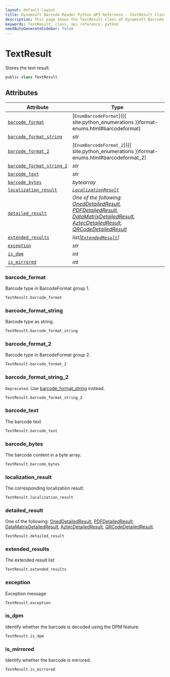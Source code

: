 ```yaml
---
layout: default-layout
title: Dynamsoft Barcode Reader Python API Reference - TextResult Class
description: This page shows the TextResult Class of Dynamsoft Barcode Reader for Python SDK.
keywords: TextResult, class, api reference, python
needAutoGenerateSidebar: false
---
```



# TextResult
Stores the text result.

```python
public class TextResult
```  
  

## Attributes
  
| Attribute | Type |
|---------- | ---- |
| [`barcode_format`](#barcode_format) | [`EnumBarcodeFormat`]({{ site.python_enumerations }}format-enums.html#barcodeformat) |
| [`barcode_format_string`](#barcode_format_string) | *str* |
| [`barcode_format_2`](#barcode_format_2) | [`EnumBarcodeFormat_2`]({{ site.python_enumerations }}format-enums.html#barcodeformat_2) |
| [`barcode_format_string_2`](#barcode_format_string_2) | *str* |
| [`barcode_text`](#barcode_text) | *str* |
| [`barcode_bytes`](#barcode_bytes) | *bytearray* |
| [`localization_result`](#localization_result) | *[`LocalizationResult`](LocalizationResult.md)* |
| [`detailed_result`](#detailed_result) | *One of the following: [OnedDetailedResult](OnedDetailedResult.md), [PDFDetailedResult](PDFDetailedResult.md), [DataMatrixDetailedResult](DataMatrixDetailedResult.md), [AztecDetailedResult](AztecDetailedResult.md), [QRCodeDetailedResult](QRCodeDetailedResult.md)* |
| [`extended_results`](#extended_results) | *list[[`ExtendedResult`](ExtendedResult.md)]* |
| [`exception`](#exception) | *str* |
| [`is_dpm`](#is_dpm) | *int* |
| [`is_mirrored`](#is_mirrored) | *int* |


### barcode_format
Barcode type in BarcodeFormat group 1.

```python
TextResult.barcode_format
```

### barcode_format_string
Barcode type as string.

```python
TextResult.barcode_format_string
```

### barcode_format_2
Barcode type in BarcodeFormat group 2.

```python
TextResult.barcode_format_2
```

### barcode_format_string_2
`Deprecated`. Use [barcode_format_string](#barcode_format_string) instead.

```python
TextResult.barcode_format_string_2
```

### barcode_text
The barcode text

```python
TextResult.barcode_text
```

### barcode_bytes
The barcode content in a byte array.

```python
TextResult.barcode_bytes
```

### localization_result
The corresponding localization result.

```python
TextResult.localization_result
```

### detailed_result
One of the following: [OnedDetailedResult](OnedDetailedResult.md), [PDFDetailedResult](PDFDetailedResult.md), [DataMatrixDetailedResult](DataMatrixDetailedResult.md), [AztecDetailedResult](AztecDetailedResult.md), [QRCodeDetailedResult](QRCodeDetailedResult.md).

```python
TextResult.detailed_result
```

### extended_results
The extended result list

```python
TextResult.extended_results
```

### exception
Exception message

```python
TextResult.exception
```

### is_dpm
Identify whether the barcode is decoded using the DPM feature.
```python
TextResult.is_dpm
```

### is_mirrored
Identify whether the barcode is mirrored.
```python
TextResult.is_mirrored
```
